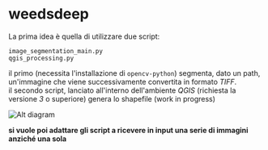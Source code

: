 # weedsdeep

La prima idea è quella di utilizzare due script:

```
image_segmentation_main.py
qgis_processing.py
```

il primo (necessita l'installazione di `opencv-python`) segmenta, dato un path, un'immagine che viene successivamente convertita in formato _TIFF_.  
il secondo script, lanciato all'interno dell'ambiente _QGIS_ (richiesta la versione _3_ o superiore) genera lo shapefile (work in progress)

![Alt diagram](https://i.ibb.co/w04s7rv/diag.png)

__si vuole poi adattare gli script a ricevere in input una serie di immagini anziché una sola__